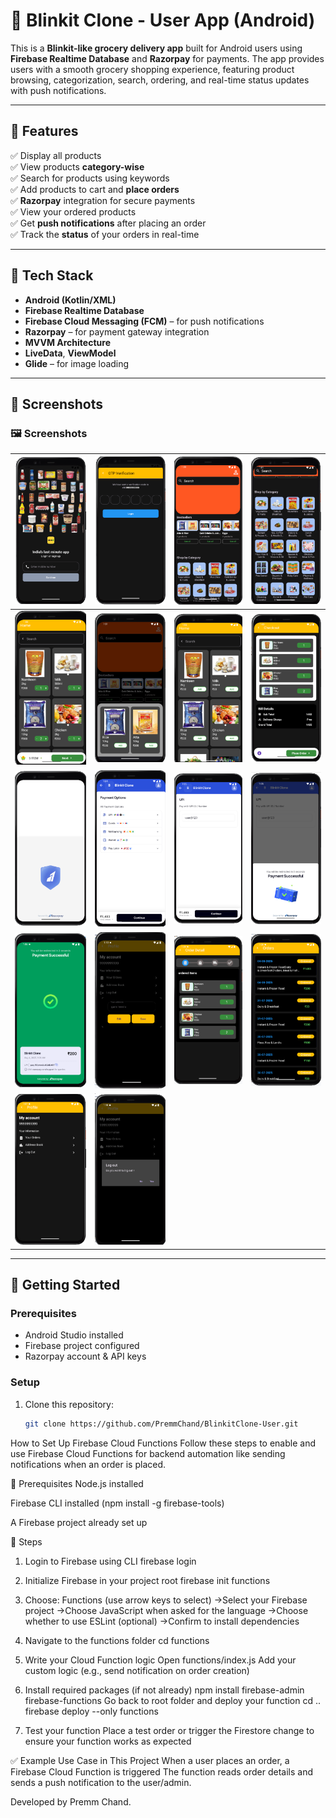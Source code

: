 # 🛒 Blinkit Clone - User App (Android)

This is a **Blinkit-like grocery delivery app** built for Android users using **Firebase Realtime Database** and **Razorpay** for payments.
The app provides users with a smooth grocery shopping experience, featuring product browsing, categorization, search, 
ordering, and real-time status updates with push notifications.

---

## 📱 Features

✅ Display all products  
✅ View products **category-wise**  
✅ Search for products using keywords  
✅ Add products to cart and **place orders**  
✅ **Razorpay** integration for secure payments  
✅ View your ordered products  
✅ Get **push notifications** after placing an order  
✅ Track the **status** of your orders in real-time

---

## 🔧 Tech Stack

- **Android (Kotlin/XML)**
- **Firebase Realtime Database**
- **Firebase Cloud Messaging (FCM)** – for push notifications
- **Razorpay** – for payment gateway integration
- **MVVM Architecture**
- **LiveData**, **ViewModel**
- **Glide** – for image loading

---

## 📸 Screenshots


### 🖼️ Screenshots

| ![Login](assets/images/login.png)               | ![OTP](assets/images/otp.png)                  | ![Home](assets/images/home.png) | ![Home1](assets/images/home1.png)                     |
|-------------------------------------------------|------------------------------------------------|---|-------------------------------------------------------|
| ![Add Product](assets/images/add_product.png)   | ![Best Seller](assets/images/bestseller.png)   | ![Search Product](assets/images/search_product.png) | ![Billing](assets/images/billing.png)                |
| ![Payment](assets/images/payment.png) | ![Payment1](assets/images/payment1.png)         | ![Payment2](assets/images/payment2.png)        | ![Payment Status](assets/images/payment_status.png) |
![Payment Success](assets/images/payment_success.png) | ![Edit Address](assets/images/edit_address.png) | ![Order Status](assets/images/order_status.png) | ![Orders](assets/images/orders.png) |
| ![User Profile](assets/images/user_profile.png) | ![Logout](assets/images/logout.png)|                                                       |


---

## 🚀 Getting Started

### Prerequisites

- Android Studio installed
- Firebase project configured
- Razorpay account & API keys

### Setup

1. Clone this repository:
   ```bash
   git clone https://github.com/PremmChand/BlinkitClone-User.git

How to Set Up Firebase Cloud Functions
Follow these steps to enable and use Firebase Cloud Functions for backend automation like sending notifications when an order is placed.

🔧 Prerequisites
Node.js installed

Firebase CLI installed (npm install -g firebase-tools)

A Firebase project already set up

📌 Steps
1. Login to Firebase using CLI
firebase login
2. Initialize Firebase in your project root
firebase init functions
3. Choose: Functions (use arrow keys to select)
->Select your Firebase project
->Choose JavaScript when asked for the language
->Choose whether to use ESLint (optional)
->Confirm to install dependencies
4. Navigate to the functions folder
cd functions
5. Write your Cloud Function logic
Open functions/index.js
Add your custom logic (e.g., send notification on order creation)

6. Install required packages (if not already)
npm install firebase-admin firebase-functions
Go back to root folder and deploy your function
cd ..
firebase deploy --only functions
7. Test your function
Place a test order or trigger the Firestore change to ensure your function works as expected

✅ Example Use Case in This Project
When a user places an order, a Firebase Cloud Function is triggered
The function reads order details and sends a push notification to the user/admin.

Developed by Premm Chand.